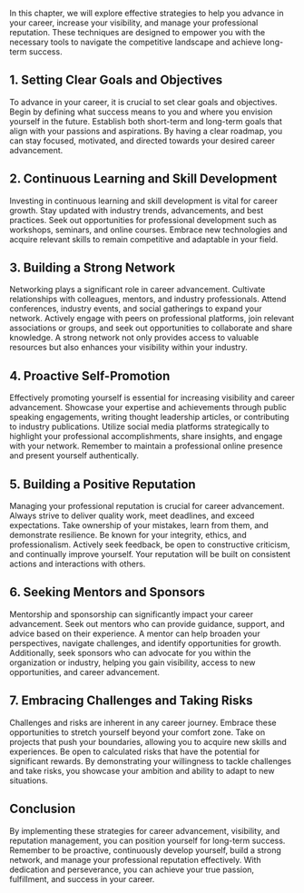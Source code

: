 
In this chapter, we will explore effective strategies to help you advance in your career, increase your visibility, and manage your professional reputation. These techniques are designed to empower you with the necessary tools to navigate the competitive landscape and achieve long-term success.

## 1\. Setting Clear Goals and Objectives

To advance in your career, it is crucial to set clear goals and objectives. Begin by defining what success means to you and where you envision yourself in the future. Establish both short-term and long-term goals that align with your passions and aspirations. By having a clear roadmap, you can stay focused, motivated, and directed towards your desired career advancement.

## 2\. Continuous Learning and Skill Development

Investing in continuous learning and skill development is vital for career growth. Stay updated with industry trends, advancements, and best practices. Seek out opportunities for professional development such as workshops, seminars, and online courses. Embrace new technologies and acquire relevant skills to remain competitive and adaptable in your field.

## 3\. Building a Strong Network

Networking plays a significant role in career advancement. Cultivate relationships with colleagues, mentors, and industry professionals. Attend conferences, industry events, and social gatherings to expand your network. Actively engage with peers on professional platforms, join relevant associations or groups, and seek out opportunities to collaborate and share knowledge. A strong network not only provides access to valuable resources but also enhances your visibility within your industry.

## 4\. Proactive Self-Promotion

Effectively promoting yourself is essential for increasing visibility and career advancement. Showcase your expertise and achievements through public speaking engagements, writing thought leadership articles, or contributing to industry publications. Utilize social media platforms strategically to highlight your professional accomplishments, share insights, and engage with your network. Remember to maintain a professional online presence and present yourself authentically.

## 5\. Building a Positive Reputation

Managing your professional reputation is crucial for career advancement. Always strive to deliver quality work, meet deadlines, and exceed expectations. Take ownership of your mistakes, learn from them, and demonstrate resilience. Be known for your integrity, ethics, and professionalism. Actively seek feedback, be open to constructive criticism, and continually improve yourself. Your reputation will be built on consistent actions and interactions with others.

## 6\. Seeking Mentors and Sponsors

Mentorship and sponsorship can significantly impact your career advancement. Seek out mentors who can provide guidance, support, and advice based on their experience. A mentor can help broaden your perspectives, navigate challenges, and identify opportunities for growth. Additionally, seek sponsors who can advocate for you within the organization or industry, helping you gain visibility, access to new opportunities, and career advancement.

## 7\. Embracing Challenges and Taking Risks

Challenges and risks are inherent in any career journey. Embrace these opportunities to stretch yourself beyond your comfort zone. Take on projects that push your boundaries, allowing you to acquire new skills and experiences. Be open to calculated risks that have the potential for significant rewards. By demonstrating your willingness to tackle challenges and take risks, you showcase your ambition and ability to adapt to new situations.

## Conclusion

By implementing these strategies for career advancement, visibility, and reputation management, you can position yourself for long-term success. Remember to be proactive, continuously develop yourself, build a strong network, and manage your professional reputation effectively. With dedication and perseverance, you can achieve your true passion, fulfillment, and success in your career.
